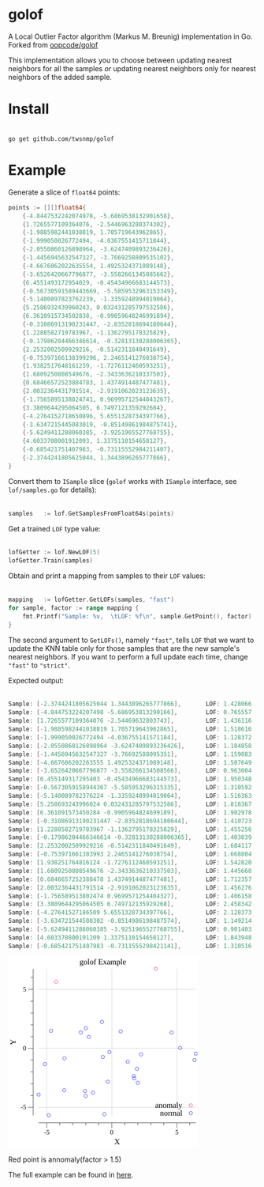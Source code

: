 # golof
A Local Outlier Factor algorithm (Markus M. Breunig) implementation in Go.
Forked from [oopcode/golof](https://github.com/oopcode/golof)

This implementation allows you to choose between updating nearest
neighbors for all the samples *or* updating nearest neighbors only for
nearest neighbors of the added sample.

# Install 

```

go get github.com/twsnmp/golof

```

# Example

Generate a slice of `float64` points:

``` go
points := [][]float64{
    {-4.8447532242074978, -5.6869538132901658},
    {1.7265577109364076, -2.5446963280374302},
    {-1.9885982441038819, 1.705719643962865},
    {-1.999050026772494, -4.0367551415711844},
    {-2.0550860126898964, -3.6247409893236426},
    {-1.4456945632547327, -3.7669258809535102},
    {-4.6676062022635554, 1.4925324371089148},
    {-3.6526420667796877, -3.5582661345085662},
    {6.4551493172954029, -0.45434966683144573},
    {-0.56730591589443669, -5.5859532963153349},
    {-5.1400897823762239, -1.3359248994019064},
    {5.2586932439960243, 0.032431285797532586},
    {6.3610915734502838, -0.99059648246991894},
    {-0.31086913190231447, -2.8352818694180644},
    {1.2288582719783967, -1.1362795178325829},
    {-0.17986204466346614, -0.32813130288006365},
    {2.2532002509929216, -0.5142311840491649},
    {-0.75397166138399296, 2.2465141276038754},
    {1.9382517648161239, -1.7276112460593251},
    {1.6809250808549676, -2.3433636210337503},
    {0.68466572523884783, 1.4374914487477481},
    {2.0032364431791514, -2.9191062023123635},
    {-1.7565895138024741, 0.96995712544043267},
    {3.3809644295064505, 6.7497121359292684},
    {-4.2764152718650896, 5.6551328734397766},
    {-3.6347215445083019, -0.85149861984875741},
    {-5.6249411288060385, -3.9251965527768755},
    {4.6033708001912093, 1.3375110154658127},
    {-0.685421751407983, -0.73115552984211407},
    {-2.3744241805625044, 1.3443896265777866},
}

```

Convert them to `ISample` slice (`golof` works with `ISample` interface, see `lof/samples.go`
for details):

``` go

samples   := lof.GetSamplesFromFloat64s(points)

```

Get a trained `LOF` type value:

``` go

lofGetter := lof.NewLOF(5)
lofGetter.Train(samples)

```

Obtain and print a mapping from samples to their `LOF` values:

``` go

mapping   := lofGetter.GetLOFs(samples, "fast")
for sample, factor := range mapping {
    fmt.Printf("Sample: %v,  \tLOF: %f\n", sample.GetPoint(), factor)
}

```
The second argument to `GetLOFs()`, namely `"fast"`, tells `LOF` that we
want to update the KNN table only for those samples that are the new
sample's nearest neighbors. If you want to perform a full update each
time, change `"fast"` to `"strict"`.

Expected output:

``` go 

Sample: [-2.3744241805625044 1.3443896265777866],       LOF: 1.428066
Sample: [-4.844753224207498 -5.686953813290166],        LOF: 0.765557
Sample: [1.7265577109364076 -2.54469632803743],         LOF: 1.436116
Sample: [-1.9885982441038819 1.705719643962865],        LOF: 1.518616
Sample: [-1.999050026772494 -4.036755141571184],        LOF: 1.128372
Sample: [-2.0550860126898964 -3.6247409893236426],      LOF: 1.184858
Sample: [-1.4456945632547327 -3.76692588095351],        LOF: 1.159083
Sample: [-4.667606202263555 1.4925324371089148],        LOF: 1.507649
Sample: [-3.6526420667796877 -3.558266134508566],       LOF: 0.963004
Sample: [6.455149317295403 -0.45434966683144573],       LOF: 1.950348
Sample: [-0.5673059158944367 -5.585953296315335],       LOF: 1.310592
Sample: [-5.140089782376224 -1.3359248994019064],       LOF: 1.516363
Sample: [5.258693243996024 0.032431285797532586],       LOF: 1.818367
Sample: [6.361091573450284 -0.9905964824699189],        LOF: 1.902978
Sample: [-0.31086913190231447 -2.8352818694180644],     LOF: 1.410723
Sample: [1.2288582719783967 -1.1362795178325829],       LOF: 1.455256
Sample: [-0.17986204466346614 -0.32813130288006365],    LOF: 1.403039
Sample: [2.2532002509929216 -0.5142311840491649],       LOF: 1.684117
Sample: [-0.753971661383993 2.2465141276038754],        LOF: 1.668804
Sample: [1.938251764816124 -1.7276112460593251],        LOF: 1.542820
Sample: [1.6809250808549676 -2.3433636210337503],       LOF: 1.445668
Sample: [0.6846657252388478 1.4374914487477481],        LOF: 1.712357
Sample: [2.0032364431791514 -2.9191062023123635],       LOF: 1.456276
Sample: [-1.756589513802474 0.9699571254404327],        LOF: 1.406158
Sample: [3.3809644295064505 6.749712135929268],         LOF: 2.458342
Sample: [-4.27641527186509 5.6551328734397766],         LOF: 2.128373
Sample: [-3.634721544508302 -0.8514986198487574],       LOF: 1.149214
Sample: [-5.6249411288060385 -3.9251965527768755],      LOF: 0.901403
Sample: [4.603370800191209 1.3375110154658127],         LOF: 1.843948
Sample: [-0.685421751407983 -0.7311555298421141],       LOF: 1.310516

```

![Result](./examples/chart/points.png)

Red point is annomaly(factor > 1.5)

The full example can be found in [here](./examples/).


